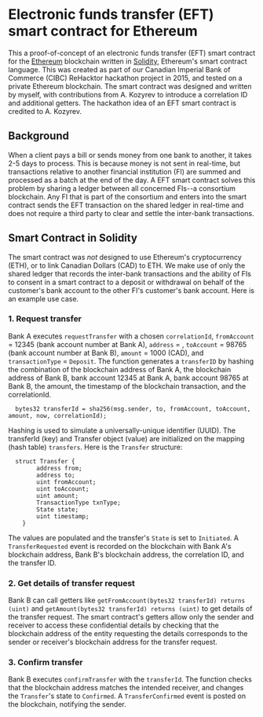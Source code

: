 # Electronic funds transfer (EFT) smart contract for Ethereum
This a proof-of-concept of an electronic funds transfer (EFT) smart contract for the [Ethereum](https://github.com/ethereum/wiki/wiki) blockchain written in [Solidity](https://solidity.readthedocs.io/en/latest/index.html), Ethereum's smart contract language. This was created as part of our Canadian Imperial Bank of Commerce (CIBC) ReHacktor hackathon project in 2015, and tested on a private Ethereum blockchain. The smart contract was designed and written by myself, with contributions from A. Kozyrev to introduce a correlation ID and additional getters. The hackathon idea of an EFT smart contract is credited to A. Kozyrev.

## Background

When a client pays a bill or sends money from one bank to another, it takes 2-5 days to process. This is because money is not sent in real-time, but transactions relative to another financial institution (FI) are summed and processed as a batch at the end of the day. A EFT smart contract solves this problem by sharing a ledger between all concerned FIs--a consortium blockchain. Any FI that is part of the consortium and enters into the smart contract sends the EFT transaction on the shared ledger in real-time and does not require a third party to clear and settle the inter-bank transactions.

## Smart Contract in Solidity

The smart contract was *not* designed to use Ethereum's cryptocurrency (ETH), or to link Canadian Dollars (CAD) to ETH. We make use of only the shared ledger that records the inter-bank transactions and the ability of FIs to consent in a smart contract to a deposit or withdrawal on behalf of the customer's bank account to the other FI's customer's bank account. Here is an example use case.

### 1. Request transfer

Bank A executes `requestTransfer` with a chosen `correlationId`, `fromAccount` = 12345 (bank account number at Bank A), `address` = <blockchain address of Bank B>, `toAccount` = 98765 (bank account number at Bank B), `amount` = 1000 (CAD), and `transactionType` = `Deposit`. The function generates a `transferID` by hashing the combination of the blockchain address of Bank A, the blockchain address of Bank B, bank account 12345 at Bank A, bank account 98765 at Bank B, the amount, the timestamp of the blockchain transaction, and the correlationId.
```
  bytes32 transferId = sha256(msg.sender, to, fromAccount, toAccount, amount, now, correlationId);
```
Hashing is used to simulate a universally-unique identifier (UUID). The transferId (key) and Transfer object (value) are initialized on the mapping (hash table) `transfers`. Here is the `Transfer` structure: 
  
```
  struct Transfer {
        address from;
        address to;
        uint fromAccount;
        uint toAccount;
        uint amount;
        TransactionType txnType;
        State state;
        uint timestamp;
    }
```
The values are populated and the transfer's `State` is set to `Initiated`. A `TransferRequested` event is recorded on the blockchain with Bank A's blockchain address, Bank B's blockchain address, the correlation ID, and the transfer ID.

### 2. Get details of transfer request

Bank B can call getters like `getFromAccount(bytes32 transferId) returns (uint)` and `getAmount(bytes32 transferId) returns (uint)` to get details of the transfer request. The smart contract's getters allow only the sender and receiver to access these confidential details by checking that the blockchain address of the entity requesting the details corresponds to the sender or receiver's blockchain address for the transfer request.

### 3. Confirm transfer

Bank B executes `confirmTransfer` with the `transferId`. The function checks that the blockchain address matches the intended receiver, and changes the `Transfer`'s state to `Confirmed`. A `TransferConfirmed` event is posted on the blockchain, notifying the sender.
